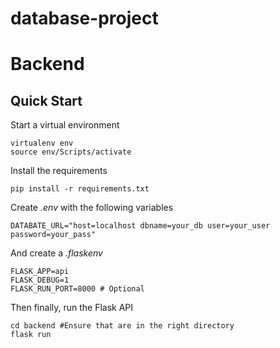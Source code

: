 # database-project
# Backend

## Quick Start

Start a virtual environment

    virtualenv env
    source env/Scripts/activate

Install the requirements

    pip install -r requirements.txt

Create *.env* with the following variables

    DATABATE_URL="host=localhost dbname=your_db user=your_user password=your_pass"

And create a *.flaskenv*

    FLASK_APP=api
    FLASK_DEBUG=1
    FLASK_RUN_PORT=8000 # Optional

Then finally, run the Flask API

    cd backend #Ensure that are in the right directory
    flask run
